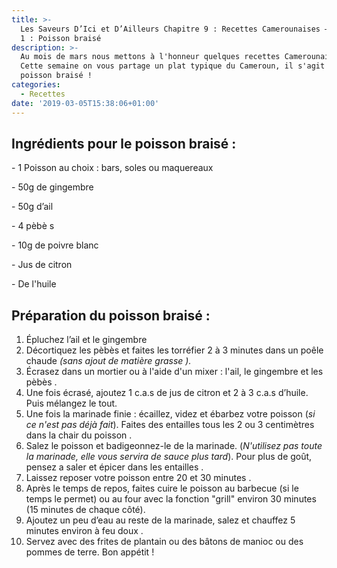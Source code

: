 ```yaml
---
title: >-
  Les Saveurs D’Ici et D’Ailleurs Chapitre 9 : Recettes Camerounaises – Episode
  1 : Poisson braisé
description: >-
  Au mois de mars nous mettons à l'honneur quelques recettes Camerounaises !
  Cette semaine on vous partage un plat typique du Cameroun, il s'agit du
  poisson braisé !
categories:
  - Recettes
date: '2019-03-05T15:38:06+01:00'
---
```

## Ingrédients pour le poisson braisé : 

\- 1 Poisson au choix : bars, soles ou maquereaux

\- 50g de gingembre

\- 50g d’ail

\- 4 pèbès

\- 10g de poivre blanc

\- Jus de citron

\- De l'huile



## Préparation du poisson braisé :

1. Épluchez l’ail et le gingembre
2. Décortiquez les pèbès et faites les torréfier 2 à 3 minutes dans un poêle chaude _(sans ajout de matière grasse)._
3. Écrasez dans un mortier ou à l'aide d'un mixer : l'ail, le gingembre et les pèbès .
4. Une fois écrasé, ajoutez 1 c.a.s de jus de citron et 2 à 3 c.a.s d’huile. Puis mélangez le tout.
5. Une fois la marinade finie : écaillez, videz et ébarbez votre poisson (_si ce n'est pas déjà fait_). Faites des entailles tous les 2 ou 3 centimètres dans la chair du poisson.
6. Salez le poisson et badigeonnez-le de la marinade. (_N'utilisez pas toute la marinade, elle vous servira de sauce plus tard_). Pour plus de goût, pensez a saler et épicer dans les entailles.
7. Laissez reposer votre poisson entre 20 et 30 minutes.
8. Après le temps de repos, faites cuire le poisson au barbecue (si le temps le permet) ou au four avec la fonction "grill" environ 30 minutes (15 minutes de chaque côté).
9. Ajoutez un peu d’eau au reste de la marinade, salez et chauffez 5 minutes environ à feu doux.
10. Servez avec des frites de plantain ou des bâtons de manioc ou des pommes de terre. Bon appétit !
